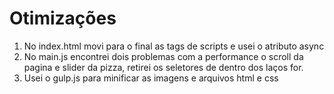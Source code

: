 # Otimizações
1. No index.html movi para o final as tags de scripts e usei o atributo async
2. No main.js encontrei dois problemas com a performance o scroll da pagina e slider da pizza, retirei os seletores de dentro dos laços for.
3. Usei o gulp.js para minificar as imagens e arquivos html e css

